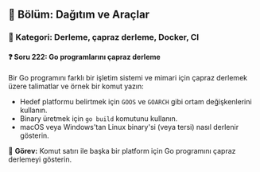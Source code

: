 ## 📘 Bölüm: Dağıtım ve Araçlar  
### 🔹 Kategori: Derleme, çapraz derleme, Docker, CI  
#### ❓ Soru 222: Go programlarını çapraz derleme

Bir Go programını farklı bir işletim sistemi ve mimari için çapraz derlemek üzere talimatlar ve örnek bir komut yazın:

- Hedef platformu belirtmek için `GOOS` ve `GOARCH` gibi ortam değişkenlerini kullanın.
- Binary üretmek için `go build` komutunu kullanın.
- macOS veya Windows'tan Linux binary'si (veya tersi) nasıl derlenir gösterin.

🔧 **Görev:** Komut satırı ile başka bir platform için Go programını çapraz derlemeyi gösterin.
